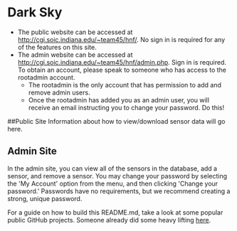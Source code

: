 # Dark Sky
* The public website can be accessed at http://cgi.soic.indiana.edu/~team45/hnf/. No sign in is required for any of the features on this site.
* The admin website can be accessed at http://cgi.soic.indiana.edu/~team45/hnf/admin.php. Sign in is required. To obtain an account, 
please speak to someone who has access to the rootadmin account. 
	* The rootadmin is the only account that has permission to add and remove admin users.
	* Once the rootadmin has added you as an admin user, you will receive an email instructing you to change your password. Do this!

##Public Site
Information about how to view/download sensor data will go here.

## Admin Site
In the admin site, you can view all of the sensors in the database, add a sensor, and remove a sensor.
You may change your password by selecting the 'My Account' option from the menu, and then clicking 'Change your password.' Passwords have no requirements, but we recommend creating a strong,  unique password.


For a guide on how to build this README.md, take a look at some popular public GitHub projects. Someone already did some heavy lifting [here](https://github.com/matiassingers/awesome-readme).
